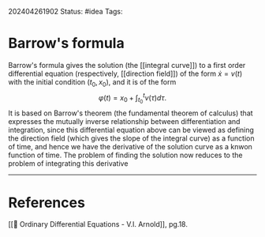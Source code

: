 202404261902
Status: #idea
Tags:

# Barrow's formula

Barrow's formula gives the solution (the [[integral curve]]) to a first order differential equation (respectively, [[direction field]]) of the form $\dot x = v(t)$ with the initial condition $(t_{0},x_0)$, and it is of the form
$$\varphi(t) = x_{0} + \int_{t_0}^t v(\tau)d\tau.$$
It is based on Barrow's theorem (the fundamental theorem of calculus) that expresses the mutually inverse relationship between differentiation and integration, since this differential equation above can be viewed as defining the direction field (which gives the slope of the integral curve) as a function of time, and hence we have the derivative of the solution curve as a knwon function of time. The problem of finding the solution now reduces to the problem of integrating this derivative 

___
# References
[[📕 Ordinary Differential Equations - V.I. Arnold]], pg.18.